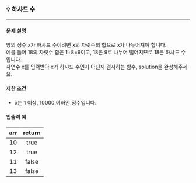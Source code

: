 ### 💡 하샤드 수
***

#### 문제 설명
양의 정수 x가 하샤드 수이려면 x의 자릿수의 합으로 x가 나누어져야 합니다.
</br>예를 들어 18의 자릿수 합은 1+8=9이고, 18은 9로 나누어 떨어지므로 18은 하샤드 수입니다.
</br>자연수 x를 입력받아 x가 하샤드 수인지 아닌지 검사하는 함수, solution을 완성해주세요.

#### 제한 조건
* x는 1 이상, 10000 이하인 정수입니다.

#### 입출력 예
|arr|return|
|:---:|:---:|
|10|true|
|12|true|
|11|false|
|13|false|
